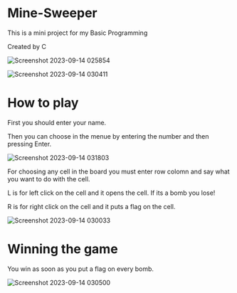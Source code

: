 # Mine-Sweeper

This is a mini project for my Basic Programming

Created by C


![Screenshot 2023-09-14 025854](https://github.com/zahrabtlb/Mine-Sweeper/assets/124011267/62e00917-2fc5-4387-906f-e5e87360eb5f)

![Screenshot 2023-09-14 030411](https://github.com/zahrabtlb/Mine-Sweeper/assets/124011267/8805ab86-f882-4d3c-818b-93cb43dd9e53)




# How to play

First you should enter your name.

Then you can choose in the menue by entering the number and then pressing Enter.

![Screenshot 2023-09-14 031803](https://github.com/zahrabtlb/Mine-Sweeper/assets/124011267/5d61060a-5f61-430c-aeb5-759d2c56ddd7)

For choosing any cell in the board you must enter row colomn and say what you want to do with the cell.

L is for left click on the cell and it opens the cell. If its a bomb you lose!

R is for right click on the cell and it puts a flag on the cell.

![Screenshot 2023-09-14 030033](https://github.com/zahrabtlb/Mine-Sweeper/assets/124011267/c41ea771-4303-4ede-9128-93608a0aec01)




# Winning the game

You win as soon as you put a flag on every bomb.

![Screenshot 2023-09-14 030500](https://github.com/zahrabtlb/Mine-Sweeper/assets/124011267/3f6c6380-fadf-4e5c-9454-a924fbf3cb45)

